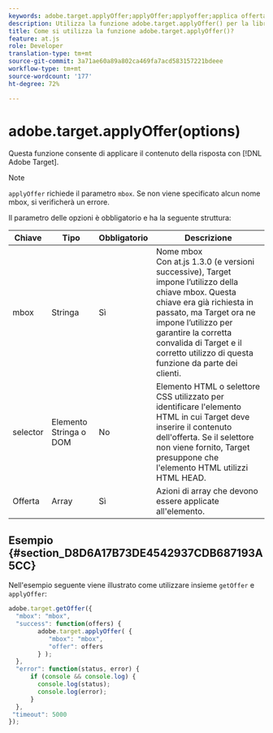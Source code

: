 ```yaml
---
keywords: adobe.target.applyOffer;applyOffer;applyoffer;applica offerta;at.js;funzioni;funzione
description: Utilizza la funzione adobe.target.applyOffer() per la libreria JavaScript at.js di Adobe Target per applicare il contenuto della risposta.
title: Come si utilizza la funzione adobe.target.applyOffer()?
feature: at.js
role: Developer
translation-type: tm+mt
source-git-commit: 3a71ae60a89a802ca469fa7acd583157221bdeee
workflow-type: tm+mt
source-wordcount: '177'
ht-degree: 72%

---
```



# adobe.target.applyOffer(options)

Questa funzione consente di applicare il contenuto della risposta con [!DNL Adobe Target].

>[!NOTE]
>
>`applyOffer` richiede il parametro `mbox`. Se non viene specificato alcun nome mbox, si verificherà un errore.

Il parametro delle opzioni è obbligatorio e ha la seguente struttura:

| Chiave | Tipo | Obbligatorio | Descrizione |
|--- |--- |--- |--- |
| mbox | Stringa | Sì | Nome mbox<br>Con at.js 1.3.0 (e versioni successive), Target impone l’utilizzo della chiave mbox. Questa chiave era già richiesta in passato, ma Target ora ne impone l’utilizzo per garantire la corretta convalida di Target e il corretto utilizzo di questa funzione da parte dei clienti. |
| selector | Elemento Stringa o DOM | No | Elemento HTML o selettore CSS utilizzato per identificare l&#39;elemento HTML in cui Target deve inserire il contenuto dell&#39;offerta. Se il selettore non viene fornito, Target presuppone che l&#39;elemento HTML utilizzi HTML HEAD. |
| Offerta | Array | Sì | Azioni di array che devono essere applicate all&#39;elemento. |

## Esempio {#section_D8D6A17B73DE4542937CDB687193A5CC}

Nell&#39;esempio seguente viene illustrato come utilizzare insieme `getOffer` e `applyOffer`:

```javascript
adobe.target.getOffer({   
  "mbox": "mbox",   
  "success": function(offers) {           
        adobe.target.applyOffer( {  
           "mbox": "mbox", 
           "offer": offers  
        } ); 
  },   
  "error": function(status, error) {           
      if (console && console.log) { 
        console.log(status); 
        console.log(error); 
      } 
  }, 
 "timeout": 5000 
}); 
```
